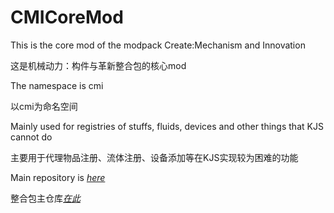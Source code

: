 # CMICoreMod

This is the core mod of the modpack Create:Mechanism and Innovation

这是机械动力：构件与革新整合包的核心mod

The namespace is cmi

以cmi为命名空间

Mainly used for registries of stuffs, fluids, devices and other things that KJS cannot do

主要用于代理物品注册、流体注册、设备添加等在KJS实现较为困难的功能

Main repository is [*here*](https://github.com/VechniMetel/CodeNameCIM2)

整合包主仓库[*在此*](https://github.com/VechniMetel/CodeNameCIM2)
